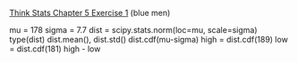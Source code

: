 [Think Stats Chapter 5 Exercise 1](http://greenteapress.com/thinkstats2/html/thinkstats2006.html#toc50) (blue men)

mu = 178
sigma = 7.7
dist = scipy.stats.norm(loc=mu, scale=sigma)
type(dist)
dist.mean(), dist.std()
dist.cdf(mu-sigma)
high = dist.cdf(189)
low = dist.cdf(181)
high - low
